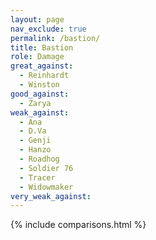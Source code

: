 ```yaml
---
layout: page
nav_exclude: true
permalink: /bastion/
title: Bastion
role: Damage
great_against:
  - Reinhardt
  - Winston
good_against:
  - Zarya
weak_against:
  - Ana
  - D.Va
  - Genji
  - Hanzo
  - Roadhog
  - Soldier 76
  - Tracer
  - Widowmaker
very_weak_against:
---
```


{% include comparisons.html %}